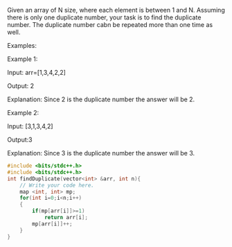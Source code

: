 Given an array of N size, where each element is between 1 and N. Assuming there is only one duplicate number, your task is to find the duplicate number. The duplicate number cabn be repeated more than one time as well.

Examples:

Example 1: 

Input: arr=[1,3,4,2,2]

Output: 2

Explanation: Since 2 is the duplicate number the answer will be 2.

Example 2:

Input: [3,1,3,4,2]

Output:3

Explanation: Since 3 is the duplicate number the answer will be 3.

```cpp
#include <bits/stdc++.h> 
#include <bits/stdc++.h> 
int findDuplicate(vector<int> &arr, int n){
	// Write your code here.
    map <int, int> mp;
    for(int i=0;i<n;i++)
    {
        if(mp[arr[i]]>=1)
            return arr[i];
        mp[arr[i]]++;
    }
}
```
